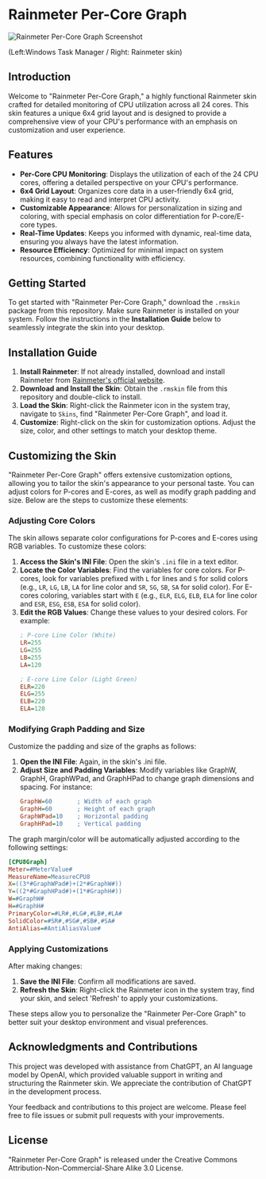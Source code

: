 # Rainmeter Per-Core Graph

![Rainmeter Per-Core Graph Screenshot](https://github.com/QinnShou/RM-PerCoreGraph/blob/main/plugin%20screenshot.png)

(Left:Windows Task Manager / Right: Rainmeter skin)

## Introduction

Welcome to "Rainmeter Per-Core Graph," a highly functional Rainmeter skin crafted for detailed monitoring of CPU utilization across all 24 cores. This skin features a unique 6x4 grid layout and is designed to provide a comprehensive view of your CPU's performance with an emphasis on customization and user experience.

## Features

- **Per-Core CPU Monitoring**: Displays the utilization of each of the 24 CPU cores, offering a detailed perspective on your CPU's performance.
- **6x4 Grid Layout**: Organizes core data in a user-friendly 6x4 grid, making it easy to read and interpret CPU activity.
- **Customizable Appearance**: Allows for personalization in sizing and coloring, with special emphasis on color differentiation for P-core/E-core types.
- **Real-Time Updates**: Keeps you informed with dynamic, real-time data, ensuring you always have the latest information.
- **Resource Efficiency**: Optimized for minimal impact on system resources, combining functionality with efficiency.

## Getting Started

To get started with "Rainmeter Per-Core Graph," download the `.rmskin` package from this repository. Make sure Rainmeter is installed on your system. Follow the instructions in the **Installation Guide** below to seamlessly integrate the skin into your desktop.

## Installation Guide

1. **Install Rainmeter**: If not already installed, download and install Rainmeter from [Rainmeter's official website](https://www.rainmeter.net/).
2. **Download and Install the Skin**: Obtain the `.rmskin` file from this repository and double-click to install.
3. **Load the Skin**: Right-click the Rainmeter icon in the system tray, navigate to `Skins`, find "Rainmeter Per-Core Graph", and load it.
4. **Customize**: Right-click on the skin for customization options. Adjust the size, color, and other settings to match your desktop theme.

## Customizing the Skin

"Rainmeter Per-Core Graph" offers extensive customization options, allowing you to tailor the skin's appearance to your personal taste. You can adjust colors for P-cores and E-cores, as well as modify graph padding and size. Below are the steps to customize these elements:

### Adjusting Core Colors
The skin allows separate color configurations for P-cores and E-cores using RGB variables. To customize these colors:

1. **Access the Skin's INI File**: Open the skin's `.ini` file in a text editor.
2. **Locate the Color Variables**: Find the variables for core colors. For P-cores, look for variables prefixed with `L` for lines and `S` for solid colors (e.g., `LR`, `LG`, `LB`, `LA` for line color and `SR`, `SG`, `SB`, `SA` for solid color). For E-cores coloring, variables start with `E` (e.g., `ELR`, `ELG`, `ELB`, `ELA` for line color and `ESR`, `ESG`, `ESB`, `ESA` for solid color).
3. **Edit the RGB Values**: Change these values to your desired colors. For example:
   ```ini
   ; P-core Line Color (White)
   LR=255
   LG=255
   LB=255
   LA=120
   
   ; E-core Line Color (Light Green)
   ELR=220
   ELG=255
   ELB=220
   ELA=120
   ```

 ### Modifying Graph Padding and Size

Customize the padding and size of the graphs as follows:

1. **Open the INI File**: Again, in the skin's .ini file.
2. **Adjust Size and Padding Variables**: Modify variables like GraphW, GraphH, GraphWPad, and GraphHPad to change graph dimensions and spacing. For instance:
   ```ini
   GraphW=60       ; Width of each graph
   GraphH=60       ; Height of each graph
   GraphWPad=10    ; Horizontal padding
   GraphHPad=10    ; Vertical padding
   ```
   
The graph margin/color will be automatically adjusted according to the following settings:
   ```ini
   [CPU8Graph]
   Meter=#MeterValue#
   MeasureName=MeasureCPU8
   X=((3*#GraphWPad#)+(2*#GraphW#))
   Y=((2*#GraphHPad#)+(1*#GraphH#))
   W=#GraphW#
   H=#GraphH#
   PrimaryColor=#LR#,#LG#,#LB#,#LA#
   SolidColor=#SR#,#SG#,#SB#,#SA#
   AntiAlias=#AntiAliasValue#
   ```
### Applying Customizations

After making changes:

1. **Save the INI File**: Confirm all modifications are saved.
2. **Refresh the Skin**: Right-click the Rainmeter icon in the system tray, find your skin, and select 'Refresh' to apply your customizations.

These steps allow you to personalize the "Rainmeter Per-Core Graph" to better suit your desktop environment and visual preferences.

## Acknowledgments and Contributions

This project was developed with assistance from ChatGPT, an AI language model by OpenAI, which provided valuable support in writing and structuring the Rainmeter skin. We appreciate the contribution of ChatGPT in the development process.

Your feedback and contributions to this project are welcome. Please feel free to file issues or submit pull requests with your improvements.

## License

"Rainmeter Per-Core Graph" is released under the Creative Commons Attribution-Non-Commercial-Share Alike 3.0 License.
